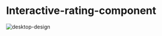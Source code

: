 # Interactive-rating-component
![desktop-design](https://user-images.githubusercontent.com/98693285/219880005-0950571e-055b-45c7-a479-d8e1d9304e4e.jpg)
